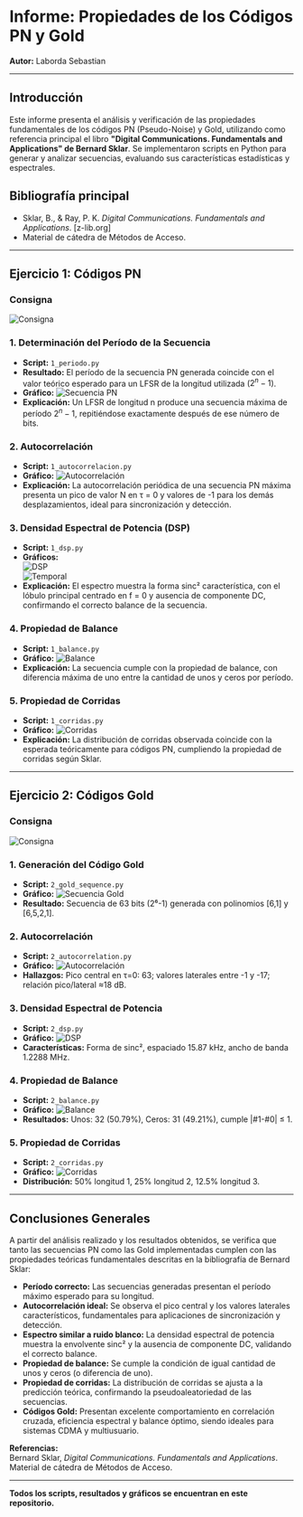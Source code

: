 # Informe: Propiedades de los Códigos PN y Gold

**Autor:** Laborda Sebastian

---

## Introducción

Este informe presenta el análisis y verificación de las propiedades fundamentales de los códigos PN (Pseudo-Noise) y Gold, utilizando como referencia principal el libro **"Digital Communications. Fundamentals and Applications" de Bernard Sklar**. Se implementaron scripts en Python para generar y analizar secuencias, evaluando sus características estadísticas y espectrales.

## Bibliografía principal

- Sklar, B., & Ray, P. K. *Digital Communications. Fundamentals and Applications*. [z-lib.org]
- Material de cátedra de Métodos de Acceso.

---

## Ejercicio 1: Códigos PN

### Consigna

![Consigna](Ejercicio_1/consigna1.png)

### 1. Determinación del Período de la Secuencia

- **Script:** `1_periodo.py`
- **Resultado:** El período de la secuencia PN generada coincide con el valor teórico esperado para un LFSR de la longitud utilizada ($2^n-1$).
- **Gráfico:** ![Secuencia PN](Ejercicio_1/1_pn_sequence.png)
- **Explicación:** Un LFSR de longitud n produce una secuencia máxima de período $2^n-1$, repitiéndose exactamente después de ese número de bits.

### 2. Autocorrelación

- **Script:** `1_autocorrelacion.py`
- **Gráfico:** ![Autocorrelación](Ejercicio_1/1_autocorrelacion.png)
- **Explicación:** La autocorrelación periódica de una secuencia PN máxima presenta un pico de valor N en τ = 0 y valores de -1 para los demás desplazamientos, ideal para sincronización y detección.

### 3. Densidad Espectral de Potencia (DSP)

- **Script:** `1_dsp.py`
- **Gráficos:**  
  ![DSP](Ejercicio_1/dsp_pn_sequence.png)  
  ![Temporal](Ejercicio_1/pn_sequence_temporal.png)
- **Explicación:** El espectro muestra la forma sinc² característica, con el lóbulo principal centrado en f = 0 y ausencia de componente DC, confirmando el correcto balance de la secuencia.

### 4. Propiedad de Balance

- **Script:** `1_balance.py`
- **Gráfico:** ![Balance](Ejercicio_1/1_balance_histograma.png)
- **Explicación:** La secuencia cumple con la propiedad de balance, con diferencia máxima de uno entre la cantidad de unos y ceros por período.

### 5. Propiedad de Corridas

- **Script:** `1_corridas.py`
- **Gráfico:** ![Corridas](Ejercicio_1/1_corridas_histograma.png)
- **Explicación:** La distribución de corridas observada coincide con la esperada teóricamente para códigos PN, cumpliendo la propiedad de corridas según Sklar.

---

## Ejercicio 2: Códigos Gold

### Consigna

![Consigna](Ejercicio_2/consigna2.png)

### 1. Generación del Código Gold

- **Script:** `2_gold_sequence.py`
- **Gráfico:** ![Secuencia Gold](Ejercicio_2/2_gold_sequence.png)
- **Resultado:** Secuencia de 63 bits (2⁶-1) generada con polinomios [6,1] y [6,5,2,1].

### 2. Autocorrelación

- **Script:** `2_autocorrelation.py`
- **Gráfico:** ![Autocorrelación](Ejercicio_2/2_autocorrelation_plot.png)
- **Hallazgos:** Pico central en τ=0: 63; valores laterales entre -1 y -17; relación pico/lateral ≈18 dB.

### 3. Densidad Espectral de Potencia

- **Script:** `2_dsp.py`
- **Gráfico:** ![DSP](Ejercicio_2/2_gold_sequence_psd.png)
- **Características:** Forma de sinc², espaciado 15.87 kHz, ancho de banda 1.2288 MHz.

### 4. Propiedad de Balance

- **Script:** `2_balance.py`
- **Gráfico:** ![Balance](Ejercicio_2/2_balance_histogram.png)
- **Resultados:** Unos: 32 (50.79%), Ceros: 31 (49.21%), cumple |#1-#0| ≤ 1.

### 5. Propiedad de Corridas

- **Script:** `2_corridas.py`
- **Gráfico:** ![Corridas](Ejercicio_2/2_corridas_histogram.png)
- **Distribución:** 50% longitud 1, 25% longitud 2, 12.5% longitud 3.

---

## Conclusiones Generales

A partir del análisis realizado y los resultados obtenidos, se verifica que tanto las secuencias PN como las Gold implementadas cumplen con las propiedades teóricas fundamentales descritas en la bibliografía de Bernard Sklar:

- **Período correcto:** Las secuencias generadas presentan el período máximo esperado para su longitud.
- **Autocorrelación ideal:** Se observa el pico central y los valores laterales característicos, fundamentales para aplicaciones de sincronización y detección.
- **Espectro similar a ruido blanco:** La densidad espectral de potencia muestra la envolvente sinc² y la ausencia de componente DC, validando el correcto balance.
- **Propiedad de balance:** Se cumple la condición de igual cantidad de unos y ceros (o diferencia de uno).
- **Propiedad de corridas:** La distribución de corridas se ajusta a la predicción teórica, confirmando la pseudoaleatoriedad de las secuencias.
- **Códigos Gold:** Presentan excelente comportamiento en correlación cruzada, eficiencia espectral y balance óptimo, siendo ideales para sistemas CDMA y multiusuario.

**Referencias:**  
Bernard Sklar, *Digital Communications. Fundamentals and Applications*.  
Material de cátedra de Métodos de Acceso.

---

**Todos los scripts, resultados y gráficos se encuentran en este repositorio.**

